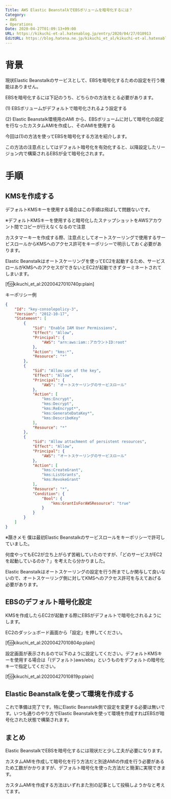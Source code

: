 ```yaml
---
Title: AWS Elastic BeanstalkでEBSボリュームを暗号化するには？
Category:
- AWS
- Operations
Date: 2020-04-27T01:09:13+09:00
URL: https://kikuchi-et-al.hatenablog.jp/entry/2020/04/27/010913
EditURL: https://blog.hatena.ne.jp/kikuchi_et_al/kikuchi-et-al.hatenablog.jp/atom/entry/26006613556792472
---
```


# 背景

現状Elastic Beanstalkのサービスとして、EBSを暗号化するための設定を行う機能はありません。

EBSを暗号化するには下記のうち、どちらかの方法をとる必要があります。

(1) EBSボリュームがデフォルトで暗号化されるよう設定する

(2) Elastic Beanstalk環境用のAMI から、EBSボリュームに対して暗号化の設定を行なったカスタムAMIを作成し、そのAMIを使用する

今回は(1)の方法を使ってEBSを暗号化する方法を紹介します。

この方法の注意点としてはデフォルト暗号化を有効化すると、以降設定したリージョン内で構築されるEBSが全て暗号化されます。

# 手順
## KMSを作成する
デフォルトKMSキーを使用する場合はこの手順は飛ばして問題ないです。

※デフォルトKMSキーを使用すると暗号化したスナップショットをAWSアカウント間でコピーが行えなくなるので注意

カスタマーキーを作成する際、注意点としてオートスケーリングで使用するサービスロールからKMSへのアクセス許可をキーポリシーで明示しておく必要があります。

Elastic Beanstalkはオートスケーリングを使ってEC2を起動するため、サービスロールがKMSへのアクセスができないとEC2が起動できずターミネートされてしまいます。

[f:id:kikuchi_et_al:20200427010740p:plain]

キーポリシー例

```json
{
    "Id": "key-consolepolicy-3",
    "Version": "2012-10-17",
    "Statement": [
        {
            "Sid": "Enable IAM User Permissions",
            "Effect": "Allow",
            "Principal": {
                "AWS": "arn:aws:iam::アカウントID:root"
            },
            "Action": "kms:*",
            "Resource": "*"
        },
        {
            "Sid": "Allow use of the key",
            "Effect": "Allow",
            "Principal": {
                "AWS": "オートスケーリングのサービスロール"
            },
            "Action": [
                "kms:Encrypt",
                "kms:Decrypt",
                "kms:ReEncrypt*",
                "kms:GenerateDataKey*",
                "kms:DescribeKey"
            ],
            "Resource": "*"
        },
        {
            "Sid": "Allow attachment of persistent resources",
            "Effect": "Allow",
            "Principal": {
                "AWS": "オートスケーリングのサービスロール"
            },
            "Action": [
                "kms:CreateGrant",
                "kms:ListGrants",
                "kms:RevokeGrant"
            ],
            "Resource": "*",
            "Condition": {
                "Bool": {
                    "kms:GrantIsForAWSResource": "true"
                }
            }
        }
    ]
}
```

※躓きメモ
僕は最初Elastic Beanstalkのサービスロールをキーポリシーで許可していました。

何度やってもEC2が立ち上がらず苦戦していたのですが、「どのサービスがEC2を起動しているのか？」を考えたら分かりました。

Elastic Beanstalkはオートスケーリングの設定を行う所までしか関与して良いないので、オートスケーリング側に対してKMSへのアクセス許可を与えてあげる必要があります。

## EBSのデフォルト暗号化設定
KMSを作成したらEC2が起動する際にEBSがデフォルトで暗号化されるようにします。

EC2のダッシュボード画面から「設定」を押してください。

[f:id:kikuchi_et_al:20200427010804p:plain]

設定画面が表示されるので以下のように設定してください。デフォルトKMSキーを使用する場合は「(デフォルト)aws/ebs」というものをデフォルトの暗号化キーで指定してください。

[f:id:kikuchi_et_al:20200427010819p:plain]

## Elastic Beanstalkを使って環境を作成する
これで準備は完了です。特にElastic Beanstalk側で設定を変更する必要は無いです。いつも通りのやり方でElastic Beanstalkを使って環境を作成すればEBSが暗号化された状態で構築されます。

## まとめ
Elastic BeanstalkでEBSを暗号化するには現状だと少し工夫が必要になります。

カスタムAMIを作成して暗号化を行う方法だと別途AMIの作成を行う必要があるため工数がかかりますが、デフォルト暗号化を使った方法だと簡潔に実現できます。

カスタムAMIを作成する方法はいずれまた別の記事として投稿しようかなと考えてます。
